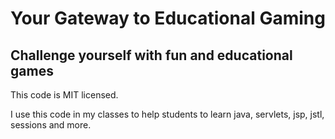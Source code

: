 # Your Gateway to Educational Gaming

## Challenge yourself with fun and educational games

This code is MIT licensed.

I use this code in my classes to help students to learn java, servlets, jsp, jstl, sessions and more.